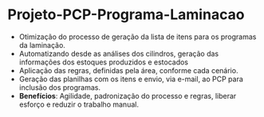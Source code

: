 # Projeto-PCP-Programa-Laminacao

  - Otimização do processo de geração da lista de itens para os programas da laminação.
  - Automatizando desde as análises dos cilindros, geração das informações dos estoques produzidos e estocados
  - Aplicação das regras, definidas pela área, conforme cada cenário.
  - Geração das planilhas com os itens e envio, via e-mail, ao PCP para inclusão dos programas.
  - **Benefícios**: Agilidade, padronização do processo e regras, liberar esforço e reduzir o trabalho manual.
